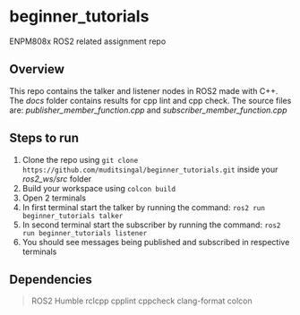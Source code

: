 # beginner_tutorials
ENPM808x ROS2 related assignment repo

## Overview
This repo contains the talker and listener nodes in ROS2 made with C++.
The *docs* folder contains results for cpp lint and cpp check.
The source files are: _publisher_member_function.cpp_ and _subscriber_member_function.cpp_

## Steps to run

1. Clone the repo using `git clone https://github.com/muditsingal/beginner_tutorials.git` inside your _ros2\_ws/src_ folder
2. Build your workspace using `colcon build`
3. Open 2 terminals
4. In first terminal start the talker by running the command: `ros2 run beginner_tutorials talker`
5. In second terminal start the subscriber by running the command: `ros2 run beginner_tutorials listener`
6. You should see messages being published and subscribed in respective terminals

## Dependencies
> ROS2 Humble
> rclcpp
> cpplint
> cppcheck
> clang-format
> colcon

